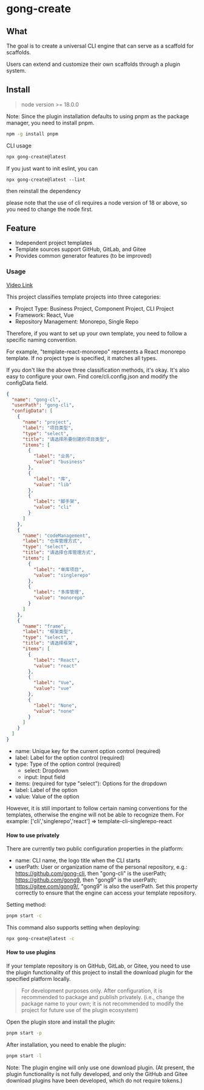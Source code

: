# gong-create

## What

The goal is to create a universal CLI engine that can serve as a scaffold for scaffolds.

Users can extend and customize their own scaffolds through a plugin system.


## Install
> node version >= 18.0.0

Note: Since the plugin installation defaults to using pnpm as the package manager, you need to install pnpm.

```bash
npm -g install pnpm
```

CLI usage
```bash
npx gong-create@latest
```

If you just want to init eslint, you can 

```base
npx gong-create@latest --lint
```
then reinstall the dependency

please note that the use of cli requires a node version of 18 or above, so you need to change the node first. 


## Feature

- Independent project templates
- Template sources support GitHub, GitLab, and Gitee
- Provides common generator features (to be improved)

### Usage

[Video Link](https://www.yuque.com/gongxiaobai/ckuidk/wp6gx65o7ezn0ud1)

This project classifies template projects into three categories:

- Project Type: Business Project, Component Project, CLI Project
- Framework: React, Vue
- Repository Management: Monorepo, Single Repo

Therefore, if you want to set up your own template, you need to follow a specific naming convention.

For example, "template-react-monorepo" represents a React monorepo template. If no project type is specified, it matches all types.

If you don't like the above three classification methods, it's okay. It's also easy to configure your own.
Find core/cli.config.json and modify the configData field.

```json
{
  "name": "gong-cl",
  "userPath": "gong-cli",
  "configData": [
    {
      "name": "project",
      "label": "项目类型",
      "type": "select",
      "title": "请选择所要创建的项目类型",
      "items": [
        {
          "label": "业务",
          "value": "business"
        },
        {
          "label": "库",
          "value": "lib"
        },
        {
          "label": "脚手架",
          "value": "cli"
        }
      ]
    },
    {
      "name": "codeManagement",
      "label": "仓库管理方式",
      "type": "select",
      "title": "请选择仓库管理方式",
      "items": [
        {
          "label": "单库项目",
          "value": "singlerepo"
        },
        {
          "label": "多库管理",
          "value": "monorepo"
        }
      ]
    },
    {
      "name": "frame",
      "label": "框架类型",
      "type": "select",
      "title": "请选择框架",
      "items": [
        {
          "label": "React",
          "value": "react"
        },
        {
          "label": "Vue",
          "value": "vue"
        },
        {
          "label": "None",
          "value": "none"
        }
      ]
    }
  ]
}
```
- name: Unique key for the current option control (required)
- label: Label for the option control (required)
- type: Type of the option control (required)
  - select: Dropdown
  - input: Input field
- items: (required for type "select"): Options for the dropdown
- label: Label of the option
- value: Value of the option


However, it is still important to follow certain naming conventions for the templates, otherwise the engine will not be able to recognize them. For example: ['cli','singlerepo','react'] => template-cli-singlerepo-react


#### How to use privately
There are currently two public configuration properties in the platform:

- name: CLI name, the logo title when the CLI starts
- userPath: User or organization name of the personal repository, e.g.: https://github.com/gong-cli, then "gong-cli" is the userPath; https://github.com/gong9, then "gong9" is the userPath; https://gitee.com/gong9/, "gong9" is also the userPath. Set this property correctly to ensure that the engine can access your template repository.

Setting method:

```bash
pnpm start -c
```

This command also supports setting when deploying:
    
```bash
npx gong-create@latest -c
```

#### How to use plugins
If your template repository is on GitHub, GitLab, or Gitee, you need to use the plugin functionality of this project to install the download plugin for the specified platform locally.
> For development purposes only. After configuration, it is recommended to package and publish privately. (i.e., change the package name to your own; it is not recommended to modify the project for future use of the plugin ecosystem)

Open the plugin store and install the plugin:
```bash
pnpm start -p
```

After installation, you need to enable the plugin:
```bash
pnpm start -l
```
Note: The plugin engine will only use one download plugin. (At present, the plugin functionality is not fully developed, and only the GitHub and Gitee download plugins have been developed, which do not require tokens.)


